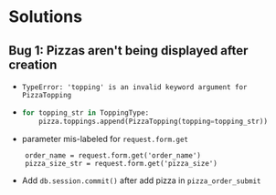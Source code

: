 # Solutions

## Bug 1: Pizzas aren't being displayed after creation

- `TypeError: 'topping' is an invalid keyword argument for PizzaTopping`
- 
    ``` python
    for topping_str in ToppingType:
        pizza.toppings.append(PizzaTopping(topping=topping_str)) 
    ```

- parameter mis-labeled for `request.form.get`
```
    order_name = request.form.get('order_name')
    pizza_size_str = request.form.get('pizza_size')
```

- Add `db.session.commit()` after add pizza in `pizza_order_submit`
